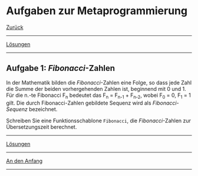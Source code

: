 # Aufgaben zur Metaprogrammierung

[Zurück](Exercises_Ex.md)

---

[Lösungen](Exercises_07_Metaprogramming.cpp)

---

## Aufgabe 1: *Fibonacci*-Zahlen

In der Mathematik bilden die *Fibonacci*-Zahlen eine Folge,
so dass jede Zahl die Summe der beiden vorhergehenden Zahlen ist, beginnend mit 0 und 1. 
Für die n.-te Fibonacci F<sub>n</sub> bedeutet das F<sub>n</sub> = F<sub>n-1</sub> + F<sub>n-2</sub>,
wobei F<sub>0</sub> = 0, F<sub>1</sub> = 1 gilt.
Die durch Fibonacci-Zahlen gebildete Sequenz wird als *Fibonacci*-*Sequenz* bezeichnet.

Schreiben Sie eine Funktionsschablone `Fibonacci`, die *Fibonacci*-Zahlen zur Übersetzungszeit berechnet.

---

[Lösungen](Exercises_07_Metaprogramming.cpp)

---

[An den Anfang](#Aufgaben-zur-Metaprogrammierung)

---
